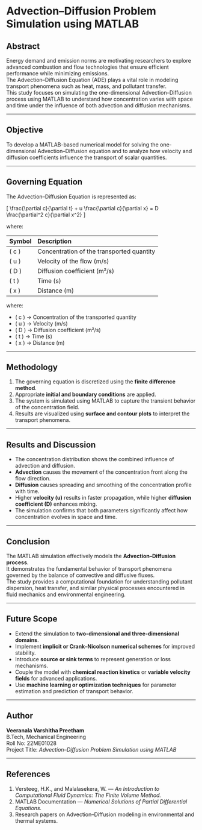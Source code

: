 # Advection–Diffusion Problem Simulation using MATLAB

##  Abstract
Energy demand and emission norms are motivating researchers to explore advanced combustion and flow technologies that ensure efficient performance while minimizing emissions.  
The Advection–Diffusion Equation (ADE) plays a vital role in modeling transport phenomena such as heat, mass, and pollutant transfer.  
This study focuses on simulating the one-dimensional Advection–Diffusion process using MATLAB to understand how concentration varies with space and time under the influence of both advection and diffusion mechanisms.

---

##  Objective
To develop a MATLAB-based numerical model for solving the one-dimensional Advection–Diffusion equation and to analyze how velocity and diffusion coefficients influence the transport of scalar quantities.

---

##  Governing Equation
The Advection–Diffusion Equation is represented as:

\[
\frac{\partial c}{\partial t} + u \frac{\partial c}{\partial x} = D \frac{\partial^2 c}{\partial x^2}
\]

where:

| Symbol | Description |
|:--------|:-------------|
| \( c \) | Concentration of the transported quantity |
| \( u \) | Velocity of the flow (m/s) |
| \( D \) | Diffusion coefficient (m²/s) |
| \( t \) | Time (s) |
| \( x \) | Distance (m) |
where:  
- \( c \) → Concentration of the transported quantity  
- \( u \) → Velocity (m/s)  
- \( D \) → Diffusion coefficient (m²/s)  
- \( t \) → Time (s)  
- \( x \) → Distance (m)

---

##  Methodology
1. The governing equation is discretized using the **finite difference method**.  
2. Appropriate **initial and boundary conditions** are applied.  
3. The system is simulated using MATLAB to capture the transient behavior of the concentration field.  
4. Results are visualized using **surface and contour plots** to interpret the transport phenomena.

---

##  Results and Discussion
- The concentration distribution shows the combined influence of advection and diffusion.  
- **Advection** causes the movement of the concentration front along the flow direction.  
- **Diffusion** causes spreading and smoothing of the concentration profile with time.  
- Higher **velocity (u)** results in faster propagation, while higher **diffusion coefficient (D)** enhances mixing.  
- The simulation confirms that both parameters significantly affect how concentration evolves in space and time.

---

##  Conclusion
The MATLAB simulation effectively models the **Advection–Diffusion process**.  
It demonstrates the fundamental behavior of transport phenomena governed by the balance of convective and diffusive fluxes.  
The study provides a computational foundation for understanding pollutant dispersion, heat transfer, and similar physical processes encountered in fluid mechanics and environmental engineering.

---

##  Future Scope
- Extend the simulation to **two-dimensional and three-dimensional domains**.  
- Implement **implicit or Crank–Nicolson numerical schemes** for improved stability.  
- Introduce **source or sink terms** to represent generation or loss mechanisms.  
- Couple the model with **chemical reaction kinetics** or **variable velocity fields** for advanced applications.  
- Use **machine learning or optimization techniques** for parameter estimation and prediction of transport behavior.

---

##  Author
**Veeranala Varshitha Preetham**  
B.Tech, Mechanical Engineering  
Roll No: 22ME01028  
Project Title: *Advection–Diffusion Problem Simulation using MATLAB*

---

##  References
1. Versteeg, H.K., and Malalasekera, W. — *An Introduction to Computational Fluid Dynamics: The Finite Volume Method.*  
2. MATLAB Documentation — *Numerical Solutions of Partial Differential Equations.*  
3. Research papers on Advection–Diffusion modeling in environmental and thermal systems.
